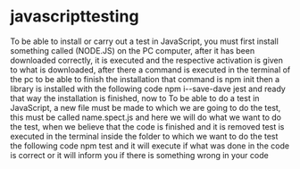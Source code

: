 # javascripttesting
To be able to install or carry out a test in JavaScript, you must first install something called (NODE.JS) on the PC computer, after it has been downloaded correctly, it is executed and the respective activation is given to what is downloaded, after there a command is executed in the terminal of the pc to be able to finish the installation that command is npm init then a library is installed with the following code npm i--save-dave jest and ready that way the installation is finished, now to To be able to do a test in JavaScript, a new file must be made to which we are going to do the test, this must be called name.spect.js and here we will do what we want to do the test, when we believe that the code is finished and it is removed test is executed in the terminal inside the folder to which we want to do the test the following code npm test and it will execute if what was done in the code is correct or it will inform you if there is something wrong in your code